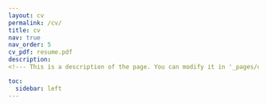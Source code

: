 ```yaml
---
layout: cv
permalink: /cv/
title: cv
nav: true
nav_order: 5
cv_pdf: resume.pdf
description: 
<!--- This is a description of the page. You can modify it in '_pages/cv.md'. You can also change or remove the top pdf download button. --->

toc:
  sidebar: left
---
```

